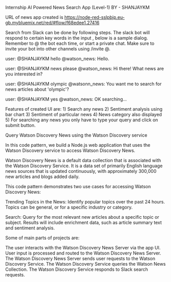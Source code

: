 Internship
AI Powered News Search App (Level-1) BY - SHANJAYKM

URL of news app created is https://node-red-sslpbjp.eu-gb.mybluemix.net/red/#flow/f68edee1.27416

Search from Slack can be done by following steps. The slack bot will respond to certain key words in the input , below is a sample dialog. Remember to @ the bot each time, or start a private chat. Make sure to invite your bot into other channels using /invite @.

user: @SHANJAYKM hello @watson_news: Hello.

user: @SHANJAYKM news please @watson_news: Hi there! What news are you interested in?

user: @SHANJAYKM olympic @watsonn_news: You want me to search for news articles about 'olympic'?

user: @SHANJAYKM yes @watson_news: OK searching...

Features of created UI are: 1) Search any news 2) Sentiment analysis using bar chart 3) Sentiment of particular news 4) News category also displayed 5) For searching any news you only have to type your query and click on submit button.

Query Watson Discovery News using the Watson Discovery service

In this code pattern, we build a Node.js web application that uses the Watson Discovery service to access Watson Discovery News.

Watson Discovery News is a default data collection that is associated with the Watson Discovery Service. It is a data set of primarily English language news sources that is updated continuously, with approximately 300,000 new articles and blogs added daily.

This code pattern demonstrates two use cases for accessing Watson Discovery News:

Trending Topics in the News: Identify popular topics over the past 24 hours. Topics can be general, or for a specific industry or category.

Search: Query for the most relevant new articles about a specific topic or subject. Results will include enrichment data, such as article summary text and sentiment analysis.

Some of main parts of projects are:

The user interacts with the Watson Discovery News Server via the app UI.
User input is processed and routed to the Watson Discovery News Server.
The Watson Discovery News Server sends user requests to the Watson Discovery Service.
The Watson Discovery Service queries the Watson News Collection.
The Watson Discovery Service responds to Slack search requests.
